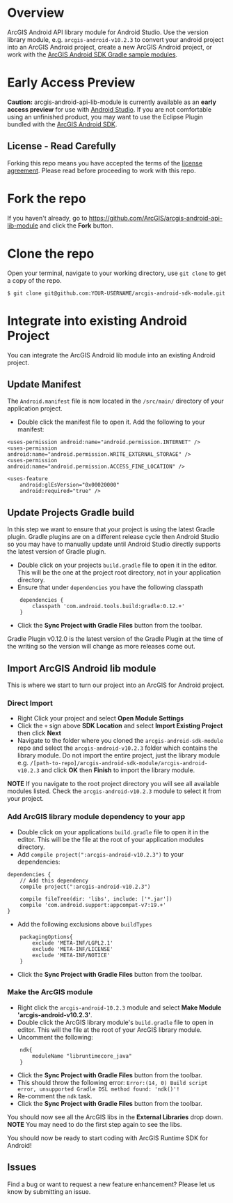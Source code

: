 # Overview
ArcGIS Android API library module for Android Studio. Use the version library module, e.g. ```arcgis-android-v10.2.3``` to convert your android project into an ArcGIS Android project, create a new ArcGIS Android project, or work with the [ArcGIS Android SDK Gradle sample modules](https://github.com/ArcGIS/arcgis-android-sdk-gradle-samples).

# Early Access Preview
**Caution:** arcgis-android-api-lib-module is currently available as an **early access preview** for use with [Android Studio](http://developer.android.com/sdk/installing/studio.html).  If you are not comfortable using an unfinished product, you may want to use the Eclipse Plugin bundled with the [ArcGIS Android SDK](https://developers.arcgis.com/android/).

## License - Read Carefully
Forking this repo means you have accepted the terms of the [license agreement](https://github.com/ArcGIS/arcgis-android-api-lib-module/blob/master/E204_E300_10_2.txt).  Please read before proceeding to work with this repo.  

# Fork the repo
If you haven't already, go to https://github.com/ArcGIS/arcgis-android-api-lib-module and click the **Fork** button.

# Clone the repo
Open your terminal, navigate to your working directory, use ```git clone``` to get a copy of the repo.

```
$ git clone git@github.com:YOUR-USERNAME/arcgis-android-sdk-module.git
```
# Integrate into existing Android Project
You can integrate the ArcGIS Android lib module into an existing Android project.

## Update Manifest
The ```Android.manifest``` file is now located in the ```/src/main/``` directory of your application project.

- Double click the  manifest file to open it.  Add the following to your manifest:

```
<uses-permission android:name="android.permission.INTERNET" />
<uses-permission android:name="android.permission.WRITE_EXTERNAL_STORAGE" />
<uses-permission android:name="android.permission.ACCESS_FINE_LOCATION" />

<uses-feature
    android:glEsVersion="0x00020000"
    android:required="true" />
```

## Update Projects Gradle build
In this step we want to ensure that your project is using the latest Gradle plugin.  Gradle plugins are on a different release cycle then Android Studio so you may have to manually update until Android Studio directly supports the latest version of Gradle plugin.

- Double click on your projects ```build.gradle``` file to open it in the editor.  This will be the one at the project root directory, not in your application directory.
- Ensure that under ```dependencies``` you have the following classpath

```
    dependencies {
        classpath 'com.android.tools.build:gradle:0.12.+'
    }
```

- Click the **Sync Project with Gradle Files** button from the toolbar.

Gradle Plugin v0.12.0 is the latest version of the Gradle Plugin at the time of the writing so the version will change as more releases come out.

## Import ArcGIS Android lib module
This is where we start to turn our project into an ArcGIS for Android project.

### Direct Import
- Right Click your project and select **Open Module Settings**
- Click the ```+``` sign above **SDK Location** and select **Import Existing Project** then click **Next**
- Navigate to the folder where you cloned the ```arcgis-android-sdk-module``` repo and select the ```arcgis-android-v10.2.3``` folder which contains the library module.  Do not import the entire project, just the library module e.g. ```/[path-to-repo]/arcgis-android-sdk-module/arcgis-android-v10.2.3``` and click **OK** then **Finish** to import the library module.

**NOTE** If you navigate to the root project directory you will see all available modules listed.  Check the ```arcgis-android-v10.2.3``` module to select it from your project.

### Add ArcGIS library module dependency to your app
- Double click on your applications ```build.gradle``` file to open it in the editor.  This will be the file at the root of your application modules directory.
- Add ```compile project(":arcgis-android-v10.2.3")``` to your dependencies:

```
dependencies {
    // Add this dependency
    compile project(":arcgis-android-v10.2.3")

    compile fileTree(dir: 'libs', include: ['*.jar'])
    compile 'com.android.support:appcompat-v7:19.+'
}
```

- Add the following exclusions above ```buildTypes```

```
    packagingOptions{
        exclude 'META-INF/LGPL2.1'
        exclude 'META-INF/LICENSE'
        exclude 'META-INF/NOTICE'
    }
```

- Click the **Sync Project with Gradle Files** button from the toolbar.

### Make the ArcGIS module
- Right click the ```arcgis-android-10.2.3``` module and select **Make Module 'arcgis-android-v10.2.3'**.
- Double click the ArcGIS library module's ```build.gradle``` file to open in editor.  This will the file at the root of your ArcGIS library module.
- Uncomment the following:

```
    ndk{
        moduleName "libruntimecore_java"
    }
```

- Click the **Sync Project with Gradle Files** button from the toolbar.
- This should throw the following error: ```Error:(14, 0) Build script error, unsupported Gradle DSL method found: 'ndk()'!```
- Re-comment the ```ndk``` task.
- Click the **Sync Project with Gradle Files** button from the toolbar.

You should now see all the ArcGIS libs in the **External Libraries** drop down. **NOTE** You may need to do the first step again to see the libs.

You should now be ready to start coding with ArcGIS Runtime SDK for Android!

## Issues
Find a bug or want to request a new feature enhancement?  Please let us know by submitting an issue.
